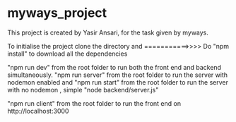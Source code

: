 # myways_project

This project is created by Yasir Ansari, for the task given by myways. 

To initialise the project clone the directory 
and 
===========>>>> Do
"npm install" to download all the dependencies

"npm run dev" from the root folder to run both the front end and backend simultaneously.
"npm run server" from the root folder to run the server with nodemon enabled and
"npm run start" from the root folder to run the server with no nodemon , simple "node backend/server.js"

"npm run client" from the root folder to run the front end on http://localhost:3000
